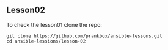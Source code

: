 ## Lesson02

To check the lesson01 clone the repo:
```
git clone https://github.com/prankbox/ansible-lessons.git
cd ansible-lessions/lesson-02